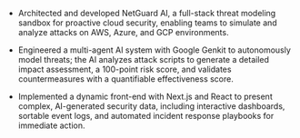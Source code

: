 - Architected and developed NetGuard AI, a full-stack threat modeling sandbox for proactive cloud security, enabling teams to simulate and analyze attacks on AWS, Azure, and GCP environments.

- Engineered a multi-agent AI system with Google Genkit to autonomously model threats; the AI analyzes attack scripts to generate a detailed impact assessment, a 100-point risk score, and validates countermeasures with a quantifiable effectiveness score.

- Implemented a dynamic front-end with Next.js and React to present complex, AI-generated security data, including interactive dashboards, sortable event logs, and automated incident response playbooks for immediate action.
